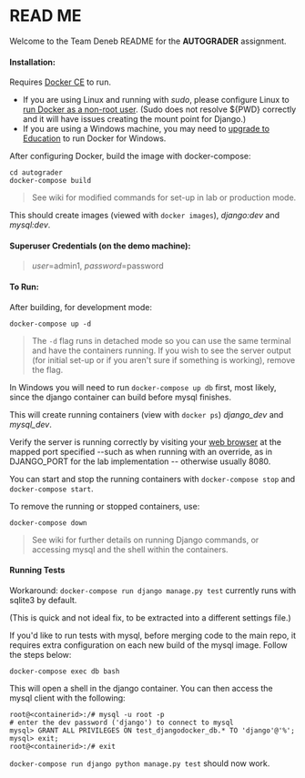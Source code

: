 # READ ME

Welcome to the Team Deneb README for the **AUTOGRADER** assignment.

#### Installation:
Requires [Docker CE](https://docs.docker.com/install/) to run.

- If you are using Linux and running with *sudo*, please configure Linux to [run Docker as a non-root user](https://docs.docker.com/install/linux/linux-postinstall/). (Sudo does not resolve ${PWD} correctly and it will have issues creating the mount point for Django.) 
- If you are using a Windows machine, you may need to [upgrade to Education](https://potsdam.onthehub.com/) to run Docker for Windows.

After configuring Docker, build the image with docker-compose:
```
cd autograder
docker-compose build
```
> See wiki for modified commands for set-up in lab or production mode.

This should create images (viewed with `docker images`), *django:dev* and *mysql:dev*.

#### Superuser Credentials (on the demo machine):
>*user*=admin1, *password*=password

#### To Run:
After building, for development mode:
```
docker-compose up -d
```
> The `-d` flag runs in detached mode so you can use the same terminal and have the containers running. If you wish to see the server output (for initial set-up or if you aren't sure if something is working), remove the flag.

In Windows you will need to run `docker-compose up db` first, most likely, since the django container can build before mysql finishes.

This will create running containers (view with `docker ps`) *django_dev* and *mysql_dev*.

Verify the server is running correctly by visiting your [web browser](127.0.0.1:8080) at the mapped port specified --such as when running with an override, as in DJANGO_PORT for the lab implementation -- otherwise usually 8080.

You can start and stop the running containers with `docker-compose stop` and `docker-compose start`.

To remove the running or stopped containers, use:
```
docker-compose down
```

> See wiki for further details on running Django commands, or accessing mysql and the shell within the containers.

#### Running Tests
Workaround: `docker-compose run django manage.py test` currently runs with sqlite3 by default.

(This is quick and not ideal fix, to be extracted into a different settings file.)

If you'd like to run tests with mysql, before merging code to the main repo, it requires extra configuration on each new build of the mysql image. Follow the steps below:

```
docker-compose exec db bash
```

This will open a shell in the django container. You can then access the mysql client with the following:

```
root@<containerid>:/# mysql -u root -p 
# enter the dev password ('django') to connect to mysql
mysql> GRANT ALL PRIVILEGES ON test_djangodocker_db.* TO 'django'@'%';
mysql> exit;
root@<containerid>:/# exit
```

`docker-compose run django python manage.py test` should now work.
